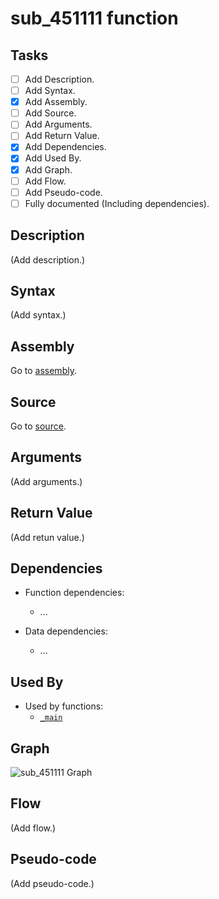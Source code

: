 # sub_451111 function

## Tasks

- [ ] Add Description.
- [ ] Add Syntax.
- [X] Add Assembly.
- [ ] Add Source.
- [ ] Add Arguments.
- [ ] Add Return Value.
- [X] Add Dependencies.
- [X] Add Used By.
- [X] Add Graph.
- [ ] Add Flow.
- [ ] Add Pseudo-code.
- [ ] Fully documented (Including dependencies).

## Description

(Add description.)

## Syntax

(Add syntax.)

## Assembly

Go to [assembly](../asm/sub_451111.asm).

## Source

Go to [source](../cc/sub_451111.cc).

## Arguments

(Add arguments.)

## Return Value

(Add retun value.)

## Dependencies

* Function dependencies:
  * ...


* Data dependencies:
  * ...

## Used By

* Used by functions:
  * [`_main`](../md/_main.md)

## Graph

![sub_451111 Graph](../svg/sub_451111.svg "sub_451111 Graph")

## Flow

(Add flow.)

## Pseudo-code

(Add pseudo-code.)
